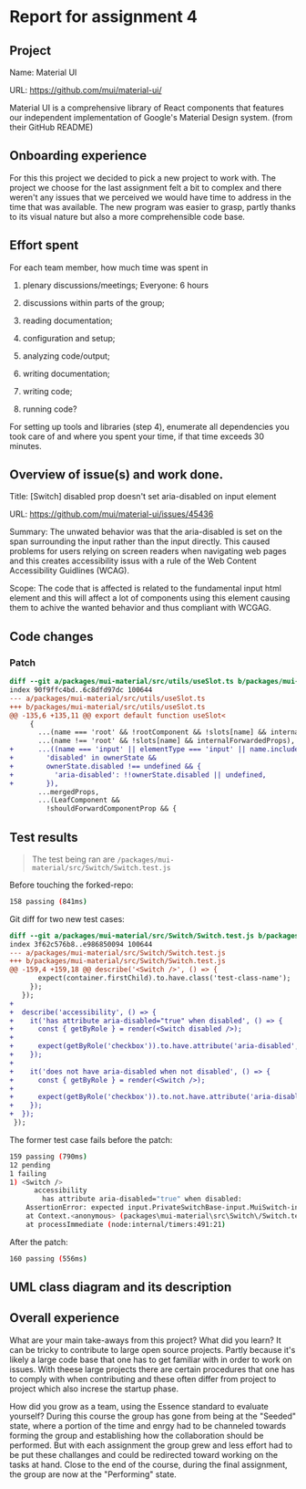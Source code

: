 # Report for assignment 4

## Project

Name: Material UI

URL: https://github.com/mui/material-ui/

Material UI is a comprehensive library of React components that features our independent implementation of Google's Material Design system. (from their GitHub README)

## Onboarding experience

For this this project we decided to pick a new project to work with. The project we choose for the last assignment felt a bit to complex and there weren't any issues 
that we perceived we would have time to address in the time that was available. The new program was easier to grasp, partly thanks to its visual nature but also a more comprehensible code base. 

## Effort spent

For each team member, how much time was spent in

1. plenary discussions/meetings;
    Everyone: 6 hours

2. discussions within parts of the group;

3. reading documentation;

4. configuration and setup;

5. analyzing code/output;

6. writing documentation;

7. writing code;

8. running code?

For setting up tools and libraries (step 4), enumerate all dependencies
you took care of and where you spent your time, if that time exceeds
30 minutes.

## Overview of issue(s) and work done.

Title: [Switch] disabled prop doesn't set aria-disabled on input element

URL: https://github.com/mui/material-ui/issues/45436

Summary: The unwated behavior was that the aria-disabled is set on the span surrounding the input rather than the input directly. This caused problems for users relying on screen readers when navigating web pages and this creates accessibility issus with a rule of the Web Content Accessibility Guidlines (WCAG).

Scope: The code that is affected is related to the fundamental input html element and this will affect a lot of components using this element causing them to achive the wanted behavior and thus compliant with WCGAG.

## Code changes

### Patch

```diff
diff --git a/packages/mui-material/src/utils/useSlot.ts b/packages/mui-material/src/utils/useSlot.ts
index 90f9ffc4bd..6c8dfd97dc 100644
--- a/packages/mui-material/src/utils/useSlot.ts
+++ b/packages/mui-material/src/utils/useSlot.ts
@@ -135,6 +135,11 @@ export default function useSlot<
     {
       ...(name === 'root' && !rootComponent && !slots[name] && internalForwardedProps),
       ...(name !== 'root' && !slots[name] && internalForwardedProps),
+      ...((name === 'input' || elementType === 'input' || name.includes('input')) &&
+        'disabled' in ownerState &&
+        ownerState.disabled !== undefined && {
+          'aria-disabled': !!ownerState.disabled || undefined,
+        }),
       ...mergedProps,
       ...(LeafComponent &&
         !shouldForwardComponentProp && {
```


## Test results

>The test being ran are `/packages/mui-material/src/Switch/Switch.test.js`

Before touching the forked-repo:
```bash
158 passing (841ms)
```

Git diff for two new test cases:
```diff
diff --git a/packages/mui-material/src/Switch/Switch.test.js b/packages/mui-material/src/Switch/Switch.test.js
index 3f62c576b8..e986850094 100644
--- a/packages/mui-material/src/Switch/Switch.test.js
+++ b/packages/mui-material/src/Switch/Switch.test.js
@@ -159,4 +159,18 @@ describe('<Switch />', () => {
       expect(container.firstChild).to.have.class('test-class-name');
     });
   });
+
+  describe('accessibility', () => {
+    it('has attribute aria-disabled="true" when disabled', () => {
+      const { getByRole } = render(<Switch disabled />);
+
+      expect(getByRole('checkbox')).to.have.attribute('aria-disabled', 'true');
+    });
+
+    it('does not have aria-disabled when not disabled', () => {
+      const { getByRole } = render(<Switch />);
+
+      expect(getByRole('checkbox')).to.not.have.attribute('aria-disabled');
+    });
+  });
 });
```

The former test case fails before the patch:
```bash
159 passing (790ms)
12 pending
1 failing
1) <Switch />
      accessibility
        has attribute aria-disabled="true" when disabled:
    AssertionError: expected input.PrivateSwitchBase-input.MuiSwitch-input.emotion-client-render-j8yymo[disabled][type="checkbox"] to have an attribute 'aria-disabled'
    at Context.<anonymous> (packages\mui-material\src\Switch\/Switch.test.js:167:45)
    at processImmediate (node:internal/timers:491:21)
```

After the patch:
```bash
160 passing (556ms)
```

## UML class diagram and its description


## Overall experience

What are your main take-aways from this project? What did you learn? It can be tricky to contribute to large open source projects. Partly because it's likely a large code base that one has to get familiar with in order to work on issues. With theese large projects there are certain procedures that one has to comply with when contributing and these often differ from project to project which also increse the startup phase.

How did you grow as a team, using the Essence standard to evaluate yourself? During this course the group has gone from being at the "Seeded" state, where a portion of the time and enrgy had to be channeled towards forming the group and establishing how the collaboration should be performed. But with each assignment the group grew and less effort had to be put these challanges and could be redirected toward working on the tasks at hand. Close to the end of the course, during the final assignment, the group are now at the "Performing" state.
